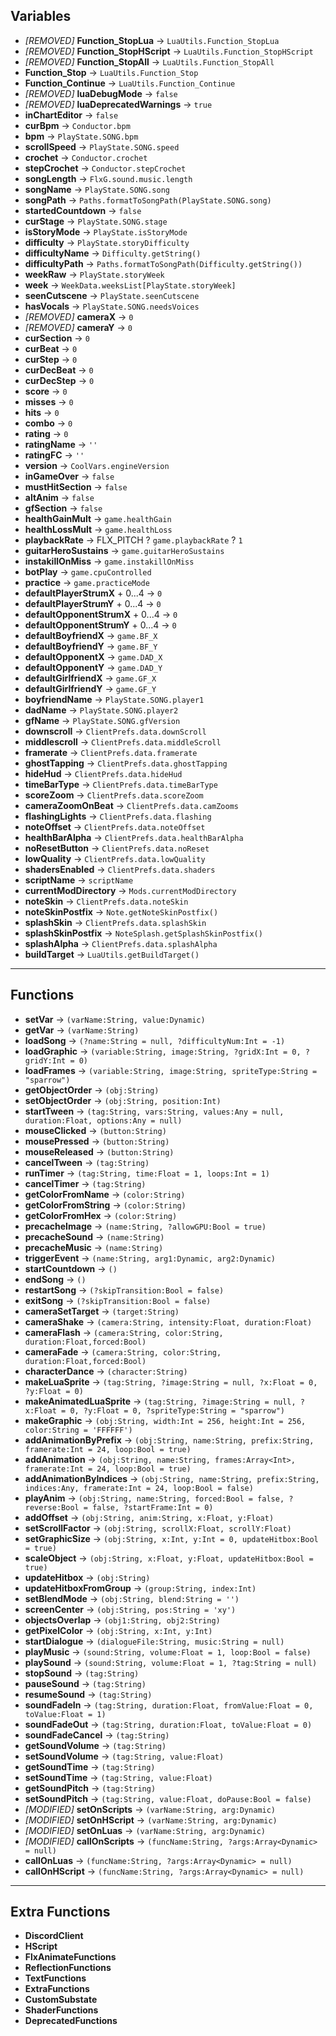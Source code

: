 ## Variables

- *[REMOVED]* **Function_StopLua** -> `LuaUtils.Function_StopLua`
- *[REMOVED]* **Function_StopHScript** -> `LuaUtils.Function_StopHScript`
- *[REMOVED]* **Function_StopAll** -> `LuaUtils.Function_StopAll`
- **Function_Stop** -> `LuaUtils.Function_Stop`
- **Function_Continue** -> `LuaUtils.Function_Continue`
- *[REMOVED]* **luaDebugMode** -> `false`
- *[REMOVED]* **luaDeprecatedWarnings** -> `true`
- **inChartEditor** -> `false`
- **curBpm** -> `Conductor.bpm`
- **bpm** -> `PlayState.SONG.bpm`
- **scrollSpeed** -> `PlayState.SONG.speed`
- **crochet** -> `Conductor.crochet`
- **stepCrochet** -> `Conductor.stepCrochet`
- **songLength** -> `FlxG.sound.music.length`
- **songName** -> `PlayState.SONG.song`
- **songPath** -> `Paths.formatToSongPath(PlayState.SONG.song)`
- **startedCountdown** -> `false`
- **curStage** -> `PlayState.SONG.stage`
- **isStoryMode** -> `PlayState.isStoryMode`
- **difficulty** -> `PlayState.storyDifficulty`
- **difficultyName** -> `Difficulty.getString()`
- **difficultyPath** -> `Paths.formatToSongPath(Difficulty.getString())`
- **weekRaw** -> `PlayState.storyWeek`
- **week** -> `WeekData.weeksList[PlayState.storyWeek]`
- **seenCutscene** -> `PlayState.seenCutscene`
- **hasVocals** -> `PlayState.SONG.needsVoices`
- *[REMOVED]* **cameraX** -> `0`
- *[REMOVED]* **cameraY** -> `0`
- **curSection** -> `0`
- **curBeat** -> `0`
- **curStep** -> `0`
- **curDecBeat** -> `0`
- **curDecStep** -> `0`
- **score** -> `0`
- **misses** -> `0`
- **hits** -> `0`
- **combo** -> `0`
- **rating** -> `0`
- **ratingName** -> `''`
- **ratingFC** -> `''`
- **version** -> `CoolVars.engineVersion`
- **inGameOver** -> `false`
- **mustHitSection** -> `false`
- **altAnim** -> `false`
- **gfSection** -> `false`
- **healthGainMult** -> `game.healthGain`
- **healthLossMult** -> `game.healthLoss`
- **playbackRate** -> FLX_PITCH ? `game.playbackRate` ? `1`
- **guitarHeroSustains** -> `game.guitarHeroSustains`
- **instakillOnMiss** -> `game.instakillOnMiss`
- **botPlay** -> `game.cpuControlled`
- **practice** -> `game.practiceMode`
- **defaultPlayerStrumX** + 0...4 -> `0`
- **defaultPlayerStrumY** + 0...4 -> `0`
- **defaultOpponentStrumX** + 0...4 -> `0`
- **defaultOpponentStrumY** + 0...4 -> `0`
- **defaultBoyfriendX** -> `game.BF_X`
- **defaultBoyfriendY** -> `game.BF_Y`
- **defaultOpponentX** -> `game.DAD_X`
- **defaultOpponentY** -> `game.DAD_Y`
- **defaultGirlfriendX** -> `game.GF_X`
- **defaultGirlfriendY** -> `game.GF_Y`
- **boyfriendName** -> `PlayState.SONG.player1`
- **dadName** -> `PlayState.SONG.player2`
- **gfName** -> `PlayState.SONG.gfVersion`
- **downscroll** -> `ClientPrefs.data.downScroll`
- **middlescroll** -> `ClientPrefs.data.middleScroll`
- **framerate** -> `ClientPrefs.data.framerate`
- **ghostTapping** -> `ClientPrefs.data.ghostTapping`
- **hideHud** -> `ClientPrefs.data.hideHud`
- **timeBarType** -> `ClientPrefs.data.timeBarType`
- **scoreZoom** -> `ClientPrefs.data.scoreZoom`
- **cameraZoomOnBeat** -> `ClientPrefs.data.camZooms`
- **flashingLights** -> `ClientPrefs.data.flashing`
- **noteOffset** -> `ClientPrefs.data.noteOffset`
- **healthBarAlpha** -> `ClientPrefs.data.healthBarAlpha`
- **noResetButton** -> `ClientPrefs.data.noReset`
- **lowQuality** -> `ClientPrefs.data.lowQuality`
- **shadersEnabled** -> `ClientPrefs.data.shaders`
- **scriptName** -> `scriptName`
- **currentModDirectory** -> `Mods.currentModDirectory`
- **noteSkin** -> `ClientPrefs.data.noteSkin`
- **noteSkinPostfix** -> `Note.getNoteSkinPostfix()`
- **splashSkin** -> `ClientPrefs.data.splashSkin`
- **splashSkinPostfix** -> `NoteSplash.getSplashSkinPostfix()`
- **splashAlpha** -> `ClientPrefs.data.splashAlpha`
- **buildTarget** -> `LuaUtils.getBuildTarget()`

---

## Functions

- **setVar** -> `(varName:String, value:Dynamic)`
- **getVar** -> `(varName:String)`
- **loadSong** -> `(?name:String = null, ?difficultyNum:Int = -1)`
- **loadGraphic** -> `(variable:String, image:String, ?gridX:Int = 0, ?gridY:Int = 0)`
- **loadFrames** -> `(variable:String, image:String, spriteType:String = "sparrow")`
- **getObjectOrder** -> `(obj:String)`
- **setObjectOrder** -> `(obj:String, position:Int)`
- **startTween** -> `(tag:String, vars:String, values:Any = null, duration:Float, options:Any = null)`
- **mouseClicked** -> `(button:String)`
- **mousePressed** -> `(button:String)`
- **mouseReleased** -> `(button:String)`
- **cancelTween** -> `(tag:String)`
- **runTimer** -> `(tag:String, time:Float = 1, loops:Int = 1)`
- **cancelTimer** -> `(tag:String)`
- **getColorFromName** -> `(color:String)`
- **getColorFromString** -> `(color:String)`
- **getColorFromHex** -> `(color:String)`
- **precacheImage** -> `(name:String, ?allowGPU:Bool = true)`
- **precacheSound** -> `(name:String)`
- **precacheMusic** -> `(name:String)`
- **triggerEvent** -> `(name:String, arg1:Dynamic, arg2:Dynamic)`
- **startCountdown** -> `()`
- **endSong** -> `()`
- **restartSong** -> `(?skipTransition:Bool = false)`
- **exitSong** -> `(?skipTransition:Bool = false)`
- **cameraSetTarget** -> `(target:String)`
- **cameraShake** -> `(camera:String, intensity:Float, duration:Float)`
- **cameraFlash** -> `(camera:String, color:String, duration:Float,forced:Bool)`
- **cameraFade** -> `(camera:String, color:String, duration:Float,forced:Bool)`
- **characterDance** -> `(character:String)`
- **makeLuaSprite** -> `(tag:String, ?image:String = null, ?x:Float = 0, ?y:Float = 0)`
- **makeAnimatedLuaSprite** -> `(tag:String, ?image:String = null, ?x:Float = 0, ?y:Float = 0, ?spriteType:String = "sparrow")`
- **makeGraphic** -> `(obj:String, width:Int = 256, height:Int = 256, color:String = 'FFFFFF')`
- **addAnimationByPrefix** -> `(obj:String, name:String, prefix:String, framerate:Int = 24, loop:Bool = true)`
- **addAnimation** -> `(obj:String, name:String, frames:Array<Int>, framerate:Int = 24, loop:Bool = true)`
- **addAnimationByIndices** -> `(obj:String, name:String, prefix:String, indices:Any, framerate:Int = 24, loop:Bool = false)`
- **playAnim** -> `(obj:String, name:String, forced:Bool = false, ?reverse:Bool = false, ?startFrame:Int = 0)`
- **addOffset** -> `(obj:String, anim:String, x:Float, y:Float)`
- **setScrollFactor** -> `(obj:String, scrollX:Float, scrollY:Float)`
- **setGraphicSize** -> `(obj:String, x:Int, y:Int = 0, updateHitbox:Bool = true)`
- **scaleObject** -> `(obj:String, x:Float, y:Float, updateHitbox:Bool = true)`
- **updateHitbox** -> `(obj:String)`
- **updateHitboxFromGroup** -> `(group:String, index:Int)`
- **setBlendMode** -> `(obj:String, blend:String = '')`
- **screenCenter** -> `(obj:String, pos:String = 'xy')`
- **objectsOverlap** -> `(obj1:String, obj2:String)`
- **getPixelColor** -> `(obj:String, x:Int, y:Int)`
- **startDialogue** -> `(dialogueFile:String, music:String = null)`
- **playMusic** -> `(sound:String, volume:Float = 1, loop:Bool = false)`
- **playSound** -> `(sound:String, volume:Float = 1, ?tag:String = null)`
- **stopSound** -> `(tag:String)`
- **pauseSound** -> `(tag:String)`
- **resumeSound** -> `(tag:String)`
- **soundFadeIn** -> `(tag:String, duration:Float, fromValue:Float = 0, toValue:Float = 1)`
- **soundFadeOut** -> `(tag:String, duration:Float, toValue:Float = 0)`
- **soundFadeCancel** -> `(tag:String)`
- **getSoundVolume** -> `(tag:String)`
- **setSoundVolume** -> `(tag:String, value:Float)`
- **getSoundTime** -> `(tag:String)`
- **setSoundTime** -> `(tag:String, value:Float)`
- **getSoundPitch** -> `(tag:String)`
- **setSoundPitch** -> `(tag:String, value:Float, doPause:Bool = false)`
- *[MODIFIED]* **setOnScripts** -> `(varName:String, arg:Dynamic)`
- *[MODIFIED]* **setOnHScript** -> `(varName:String, arg:Dynamic)`
- *[MODIFIED]* **setOnLuas** -> `(varName:String, arg:Dynamic)`
- *[MODIFIED]* **callOnScripts** -> `(funcName:String, ?args:Array<Dynamic> = null)`
- **callOnLuas** -> `(funcName:String, ?args:Array<Dynamic> = null)`
- **callOnHScript** -> `(funcName:String, ?args:Array<Dynamic> = null)`

---

## Extra Functions

- **DiscordClient**
- **HScript**
- **FlxAnimateFunctions**
- **ReflectionFunctions**
- **TextFunctions**
- **ExtraFunctions**
- **CustomSubstate**
- **ShaderFunctions**
- **DeprecatedFunctions**